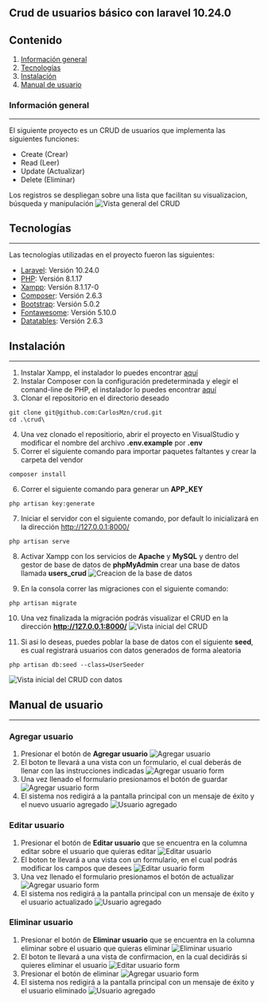 ## Crud de usuarios básico con laravel 10.24.0

## Contenido
1. [Información general](#general-info)
2. [Tecnologías](#technologies)
3. [Instalación](#installation)
4. [Manual de usuario](#collaboration)
### Información general
***
El siguiente proyecto es un CRUD de usuarios que implementa las siguientes funciones: 
- Create (Crear)
- Read (Leer)
- Update (Actualizar)
- Delete (Eliminar)
  
Los registros se despliegan sobre una lista que facilitan su visualizacion, búsqueda y manipulación
![Vista general del CRUD](https://drive.google.com/uc?export=view&id=1DzhZ0ebrKXemKw_JN8uZpaDdm15qQVDd)
## Tecnologías
***
Las tecnologías utilizadas en el proyecto fueron las siguientes:
* [Laravel](https://laravel.com/docs/10.x/releases): Versión 10.24.0
* [PHP](https://www.php.net/releases/8_1_17.php): Versión 8.1.17
* [Xampp](https://www.apachefriends.org/es/download.html): Versión 8.1.17-0
* [Composer](https://getcomposer.org/download/): Versión 2.6.3
* [Bootstrap](https://getbootstrap.com/docs/5.0/getting-started/introduction/): Versión 5.0.2
* [Fontawesome](https://fontawesome.com/v5/docs): Versión 5.10.0
* [Datatables](https://datatables.net/examples/styling/bootstrap5.html): Versión 2.6.3
  
## Instalación
***
1. Instalar Xampp, el instalador lo puedes encontrar [aquí](https://www.apachefriends.org/es/download.html)
2. Instalar Composer con la configuración predeterminada y elegir el comand-line de PHP, el instalador lo puedes encontrar [aquí](https://getcomposer.org/download/)
3. Clonar el repositorio en el directorio deseado
```
git clone git@github.com:CarlosMzn/crud.git
cd .\crud\
```
4. Una vez clonado el repositiorio, abrir el proyecto en VisualStudio y modificar el nombre del archivo **.env.example** por **.env**
5. Correr el siguiente comando para importar paquetes faltantes y crear la carpeta del vendor
```
composer install
```
6. Correr el siguiente comando para generar un **APP_KEY**
```
php artisan key:generate
```
7. Iniciar el servidor con el siguiente comando, por default lo inicializará en la dirección http://127.0.0.1:8000/
```
php artisan serve
```
8. Activar Xampp con los servicios de **Apache** y **MySQL** y dentro del gestor de base de datos de **phpMyAdmin** crear una base de datos llamada **users_crud**
![Creacion de la base de datos](https://drive.google.com/uc?export=view&id=1-udcrgI1schZajzWQghRJVlIy0eWBhuL)

9. En la consola correr las migraciones con el siguiente comando:
```
php artisan migrate
```
10. Una vez finalizada la migración podrás visualizar el CRUD en la dirección **http://127.0.0.1:8000/**
![Vista inicial del CRUD](https://drive.google.com/uc?export=view&id=1_FKnDgokkyjUtBNauNQRgVqMzCcd3x7v)

11. Si asi lo deseas, puedes poblar la base de datos con el siguiente **seed**, es cual registrará usuarios con datos generados de forma aleatoria
```
php artisan db:seed --class=UserSeeder
```
![Vista inicial del CRUD con datos](https://drive.google.com/uc?export=view&id=10Gsq0ag0U4ciuOaWVuTAeqnaB5dOWZxW)


## Manual de usuario
***
### Agregar usuario
1. Presionar el botón de **Agregar usuario**
![Agregar usuario](https://drive.google.com/uc?export=view&id=1hvUMtxU-S3t81k1SnPCdwtaWxee1_aPy)
2. El boton te llevará a una vista con un formulario, el cual deberás de llenar con las instrucciones indicadas
![Agregar usuario form](https://drive.google.com/uc?export=view&id=1WMTjdVMhnn3xMcefIXU4uIIuzb_gCLCr)
3. Una vez llenado el formulario presionamos el botón de guardar
![Agregar usuario form](https://drive.google.com/uc?export=view&id=1RMU1PnoML2JbTdseUg35ud6v9knz0Noy)
4. El sistema nos redigirá a la pantalla principal con un mensaje de éxito y el nuevo usuario agregado
![Usuario agregado](https://drive.google.com/uc?export=view&id=1Fiwsytq50qtlzTETsgG3FDS1MZWoBaw2)

### Editar usuario
1. Presionar el botón de **Editar usuario** que se encuentra en la columna editar sobre el usuario que quieras editar
![Editar usuario](https://drive.google.com/uc?export=view&id=1ol1-BvOBJtMJpQetPXn5bdELsSw1mn7c)
2. El boton te llevará a una vista con un formulario, en el cual podrás modificar los campos que desees
![Editar usuario form](https://drive.google.com/uc?export=view&id=1s-_UxDzzwP5BCxaqH_y2MxduhbPuYl9p)
3. Una vez llenado el formulario presionamos el botón de actualizar
![Agregar usuario form](https://drive.google.com/uc?export=view&id=11ICBOLD62UbkDjKSxgQZa_xm3e-6zYba)
4. El sistema nos redigirá a la pantalla principal con un mensaje de éxito y el usuario actualizado
![Usuario agregado](https://drive.google.com/uc?export=view&id=1RA0OLXVQwy1jtbvBRvx4SKiuYvK2bQUf)

### Eliminar usuario
1. Presionar el botón de **Eliminar usuario** que se encuentra en la columna eliminar sobre el usuario que quieras eliminar
![Eliminar usuario](https://drive.google.com/uc?export=view&id=1v13K8naj98EJpAhZIZL3Iv5vnJPvl2nf)
2. El boton te llevará a una vista de confirmacion, en la cual decidirás si quieres eliminar el usuario
![Editar usuario form](https://drive.google.com/uc?export=view&id=19HSiviMspY2bgEu4pd2OAegmh8N_Du6F)
3. Presionar el botón de eliminar
![Agregar usuario form](https://drive.google.com/uc?export=view&id=1dMQQiOzK_rt-GYNcg3oMs8Ax1w9KbKzV)
4. El sistema nos redigirá a la pantalla principal con un mensaje de éxito y el usuario eliminado
![Usuario agregado](https://drive.google.com/uc?export=view&id=1HWnyNNhblbuldwmq8YweFIn9fs-EJrYO)
